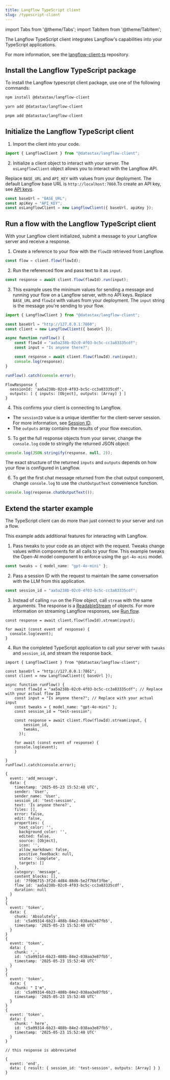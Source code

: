```yaml
---
title: Langflow TypeScript client
slug: /typescript-client
---
```


import Tabs from '@theme/Tabs';
import TabItem from '@theme/TabItem';

The Langflow TypeScript client integrates Langflow's capabilities into your TypeScript applications.

For more information, see the [langflow-client-ts](https://github.com/datastax/langflow-client-ts/) repository.

## Install the Langflow TypeScript package

To install the Langflow typescript client package, use one of the following commands:

<Tabs groupId="package-manager">
<TabItem value="npm" label="npm" default>

```bash
npm install @datastax/langflow-client
```

</TabItem>
<TabItem value="yarn" label="yarn">

```bash
yarn add @datastax/langflow-client
```

</TabItem>
<TabItem value="pnpm" label="pnpm">

```bash
pnpm add @datastax/langflow-client
```

</TabItem>
</Tabs>

## Initialize the Langflow TypeScript client

1. Import the client into your code.

```typescript
import { LangflowClient } from "@datastax/langflow-client";
```

2. Initialize a client object to interact with your server.
The `osLangflowClient` object allows you to interact with the Langflow API.

Replace `BASE_URL` and `API_KEY` with values from your deployment.
The default Langflow base URL is `http://localhost:7860`.To create an API key, see [API keys](/configuration-api-keys).

```typescript
const baseUrl = "BASE_URL";
const apiKey = "API_KEY";
const osLangflowClient = new LangflowClient({ baseUrl, apiKey });
```

## Run a flow with the Langflow TypeScript client

With your Langflow client initialized, submit a message to your Langflow server and receive a response.

1. Create a reference to your flow with the `flowID` retrieved from Langflow.
```typescript
const flow = client.flow(flowId);
```

2. Run the referenced flow and pass text to it as `input`.
```typescript
const response = await client.flow(flowId).run(input);
```

3. This example uses the minimum values for sending a message and running your flow on a Langflow server, with no API keys.
Replace `BASE_URL` and `flowId` with values from your deployment.
The `input` string is the message you're sending to your flow.
<Tabs>
<TabItem value="TypeScript" label="TypeScript" default>

```typescript
import { LangflowClient } from "@datastax/langflow-client";

const baseUrl = "http://127.0.0.1:7860";
const client = new LangflowClient({ baseUrl });

async function runFlow() {
    const flowId = "aa5a238b-02c0-4f03-bc5c-cc3a83335cdf";
    const input = "Is anyone there?";

    const response = await client.flow(flowId).run(input);
    console.log(response);
}

runFlow().catch(console.error);
```

</TabItem>
<TabItem value="Response" label="Response">

```
FlowResponse {
  sessionId: 'aa5a238b-02c0-4f03-bc5c-cc3a83335cdf',
  outputs: [ { inputs: [Object], outputs: [Array] } ]
}
```

</TabItem>
</Tabs>

4. This confirms your client is connecting to Langflow.
* The `sessionID` value is a unique identifier for the client-server session. For more information, see [Session ID](/session-id).
* The `outputs` array contains the results of your flow execution.

5. To get the full response objects from your server, change the `console.log` code to stringify the returned JSON object:

```typescript
console.log(JSON.stringify(response, null, 2));
```

The exact structure of the returned `inputs` and `outputs` depends on how your flow is configured in Langflow.

6. To get the first chat message returned from the chat output component, change `console.log` to use the `chatOutputText` convenience function.

```typescript
console.log(response.chatOutputText());
```

## Extend the starter example

The TypeScript client can do more than just connect to your server and run a flow.

This example adds additional features for interacting with Langflow.

1. Pass tweaks to your code as an object with the request.
Tweaks change values within components for all calls to your flow.
This example tweaks the Open-AI model component to enforce using the `gpt-4o-mini` model.
```typescript
const tweaks = { model_name: "gpt-4o-mini" };
```
2. Pass a session ID with the request to maintain the same conversation with the LLM from this application.
```typescript
const session_id = "aa5a238b-02c0-4f03-bc5c-cc3a83335cdf";
```
3. Instead of calling `run` on the Flow object, call `stream` with the same arguments.
The response is a [ReadableStream](https://developer.mozilla.org/en-US/docs/Web/API/ReadableStream) of objects.
For more information on streaming Langflow responses, see [Run flow](https://docs.langflow.org/api-reference-api-examples#run-flow).
```tsx
const response = await client.flow(flowId).stream(input);

for await (const event of response) {
  console.log(event);
}
```
4. Run the completed TypeScript application to call your server with `tweaks` and `session_id`, and stream the response back.

<Tabs>
<TabItem value="TypeScript" label="TypeScript" default>

```tsx
import { LangflowClient } from "@datastax/langflow-client";

const baseUrl = "http://127.0.0.1:7861";
const client = new LangflowClient({ baseUrl });

async function runFlow() {
    const flowId = "aa5a238b-02c0-4f03-bc5c-cc3a83335cdf"; // Replace with your actual flow ID
    const input = "Is anyone there?"; // Replace with your actual input
    const tweaks = { model_name: "gpt-4o-mini" };
    const session_id = "test-session";

    const response = await client.flow(flowId).stream(input, {
        session_id,
        tweaks,
      });

    for await (const event of response) {
    console.log(event);
    }

}
runFlow().catch(console.error);
```

</TabItem>
<TabItem value="Response" label="Response">

```text
{
  event: 'add_message',
  data: {
    timestamp: '2025-05-23 15:52:48 UTC',
    sender: 'User',
    sender_name: 'User',
    session_id: 'test-session',
    text: 'Is anyone there?',
    files: [],
    error: false,
    edit: false,
    properties: {
      text_color: '',
      background_color: '',
      edited: false,
      source: [Object],
      icon: '',
      allow_markdown: false,
      positive_feedback: null,
      state: 'complete',
      targets: []
    },
    category: 'message',
    content_blocks: [],
    id: '7f096715-3f2d-4d84-88d6-5e2f76bf3fbe',
    flow_id: 'aa5a238b-02c0-4f03-bc5c-cc3a83335cdf',
    duration: null
  }
}
{
  event: 'token',
  data: {
    chunk: 'Absolutely',
    id: 'c5a99314-6b23-488b-84e2-038aa3e87fb5',
    timestamp: '2025-05-23 15:52:48 UTC'
  }
}
{
  event: 'token',
  data: {
    chunk: ',',
    id: 'c5a99314-6b23-488b-84e2-038aa3e87fb5',
    timestamp: '2025-05-23 15:52:48 UTC'
  }
}
{
  event: 'token',
  data: {
    chunk: " I'm",
    id: 'c5a99314-6b23-488b-84e2-038aa3e87fb5',
    timestamp: '2025-05-23 15:52:48 UTC'
  }
}
{
  event: 'token',
  data: {
    chunk: ' here',
    id: 'c5a99314-6b23-488b-84e2-038aa3e87fb5',
    timestamp: '2025-05-23 15:52:48 UTC'
  }
}

// this response is abbreviated

{
  event: 'end',
  data: { result: { session_id: 'test-session', outputs: [Array] } }
}
```
</TabItem>
</Tabs>